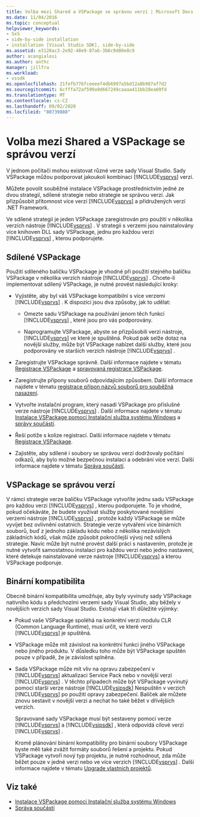 ```yaml
---
title: Volba mezi Shared a VSPackage se správou verzí | Microsoft Docs
ms.date: 11/04/2016
ms.topic: conceptual
helpviewer_keywords:
- SxS
- side-by-side installation
- installation [Visual Studio SDK], side-by-side
ms.assetid: e3128ac3-2e92-48e9-87ab-3b6c9d80e8c9
author: acangialosi
ms.author: anthc
manager: jillfra
ms.workload:
- vssdk
ms.openlocfilehash: 21fefb776fceeeef4db6997a5bd12a8b987af7d2
ms.sourcegitcommit: 6cfffa72af599a9d667249caaaa411bb28ea69fd
ms.translationtype: MT
ms.contentlocale: cs-CZ
ms.lasthandoff: 09/02/2020
ms.locfileid: "80739888"
---
```

# <a name="choose-between-shared-and-versioned-vspackages"></a>Volba mezi Shared a VSPackage se správou verzí
V jednom počítači mohou existovat různé verze sady Visual Studio. Sady VSPackage můžou podporovat jakoukoli kombinaci [!INCLUDE[vsprvs](../code-quality/includes/vsprvs_md.md)] verzí.

 Můžete povolit souběžné instalace VSPackage prostřednictvím jedné ze dvou strategií, sdílené strategie nebo strategie se správou verzí. Jak přizpůsobit přítomnost více verzí [!INCLUDE[vsprvs](../code-quality/includes/vsprvs_md.md)] a přidružených verzí .NET Framework.

 Ve sdílené strategii je jeden VSPackage zaregistrován pro použití v několika verzích nástroje [!INCLUDE[vsprvs](../code-quality/includes/vsprvs_md.md)] . V strategii s verzemi jsou nainstalovány více knihoven DLL sady VSPackage, jednu pro každou verzi [!INCLUDE[vsprvs](../code-quality/includes/vsprvs_md.md)] , kterou podporujete.

## <a name="shared-vspackages"></a>Sdílené VSPackage
 Použití sdíleného balíčku VSPackage je vhodné při použití stejného balíčku VSPackage v několika verzích nástroje [!INCLUDE[vsprvs](../code-quality/includes/vsprvs_md.md)] . Chcete-li implementovat sdílený VSPackage, je nutné provést následující kroky:

- Vyjistěte, aby byl váš VSPackage kompatibilní s více verzemi [!INCLUDE[vsprvs](../code-quality/includes/vsprvs_md.md)] . K dispozici jsou dva způsoby, jak to udělat:

  - Omezte sadu VSPackage na používání jenom těch funkcí [!INCLUDE[vsprvs](../code-quality/includes/vsprvs_md.md)] , které jsou pro vás podporovány.

  - Naprogramujte VSPackage, abyste se přizpůsobili verzi nástroje, [!INCLUDE[vsprvs](../code-quality/includes/vsprvs_md.md)] ve které je spuštěná. Pokud pak selže dotaz na novější služby, může být VSPackage nabízet další služby, které jsou podporovány ve starších verzích nástroje [!INCLUDE[vsprvs](../code-quality/includes/vsprvs_md.md)] .

- Zaregistrujte VSPackage správně. Další informace najdete v tématu [Registrace VSPackage](../extensibility/internals/vspackage-registration.md) a [spravovaná registrace VSPackage](https://msdn.microsoft.com/library/f69e0ea3-6a92-4639-8ca9-4c9c210e58a1).

- Zaregistrujte přípony souborů odpovídajícím způsobem. Další informace najdete v tématu [registrace přípon názvů souborů pro souběžná nasazení](../extensibility/registering-file-name-extensions-for-side-by-side-deployments.md).

- Vytvořte instalační program, který nasadí VSPackage pro příslušné verze nástroje [!INCLUDE[vsprvs](../code-quality/includes/vsprvs_md.md)] . Další informace najdete v tématu [Instalace VSPackage pomocí Instalační služba systému Windows](../extensibility/internals/installing-vspackages-with-windows-installer.md) a [správy součástí](../extensibility/internals/component-management.md).

- Řeší potíže s kolize registrací. Další informace najdete v tématu [Registrace VSPackage](../extensibility/internals/vspackage-registration.md).

- Zajistěte, aby sdílené i soubory se správou verzí dodržovaly počítání odkazů, aby bylo možné bezpečnou instalaci a odebrání více verzí. Další informace najdete v tématu [Správa součástí](../extensibility/internals/component-management.md).

## <a name="versioned-vspackages"></a>VSPackage se správou verzí
 V rámci strategie verze balíčku VSPackage vytvoříte jednu sadu VSPackage pro každou verzi [!INCLUDE[vsprvs](../code-quality/includes/vsprvs_md.md)] , kterou podporujete. To je vhodné, pokud očekáváte, že budete využívat služby poskytované novějšími verzemi nástroje [!INCLUDE[vsprvs](../code-quality/includes/vsprvs_md.md)] , protože každý VSPackage se může vyvíjet bez ovlivnění ostatních. Strategie verze vytváření více binárních souborů, buď z jednoho základu kódu nebo z několika nezávislých základních kódů, však může způsobit pokročilejší vývoj než sdílená strategie. Navíc může být nutné provést další práci s nastavením, protože je nutné vytvořit samostatnou instalaci pro každou verzi nebo jedno nastavení, které detekuje nainstalované verze nástroje [!INCLUDE[vsprvs](../code-quality/includes/vsprvs_md.md)] a kterou VSPackage podporuje.

## <a name="binary-compatibility"></a>Binární kompatibilita
 Obecně binární kompatibilita umožňuje, aby byly vyvinuty sady VSPackage nativního kódu s předchozími verzemi sady Visual Studio, aby běžely v novějších verzích sady Visual Studio. Existují však tři důležité výjimky:

- Pokud vaše VSPackage spoléhá na konkrétní verzi modulu CLR (Common Language Runtime), musí určit, ve které verzi [!INCLUDE[vsprvs](../code-quality/includes/vsprvs_md.md)] je spuštěná.

- VSPackage může mít závislost na konkrétní funkci jiného VSPackage nebo jiného produktu. V důsledku toho může být VSPackage spuštěn pouze v případě, že je závislost splněna.

- Sada VSPackage může mít vliv na opravu zabezpečení v [!INCLUDE[vsprvs](../code-quality/includes/vsprvs_md.md)] aktualizaci Service Pack nebo v novější verzi [!INCLUDE[vsprvs](../code-quality/includes/vsprvs_md.md)] . V těchto případech může být VSPackage vyvinutý pomocí starší verze nástroje [!INCLUDE[vsipsdk](../extensibility/includes/vsipsdk_md.md)] Nespuštěn v verzích [!INCLUDE[vsprvs](../code-quality/includes/vsprvs_md.md)] po použití opravy zabezpečení. Balíček ale můžete znovu sestavit v novější verzi a nechat ho také běžet v dřívějších verzích.

  Spravované sady VSPackage musí být sestaveny pomocí verze [!INCLUDE[vsprvs](../code-quality/includes/vsprvs_md.md)] a [!INCLUDE[vsipsdk](../extensibility/includes/vsipsdk_md.md)] , která odpovídá cílové verzi [!INCLUDE[vsprvs](../code-quality/includes/vsprvs_md.md)] .

  Kromě plánování binární kompatibility pro binární soubory VSPackage byste měli také zvážit formáty souborů řešení a projektu. Pokud VSPackage vytvoří nový typ projektu, je nutné rozhodnout, zda může běžet pouze v jedné verzi nebo ve více verzích [!INCLUDE[vsprvs](../code-quality/includes/vsprvs_md.md)] . Další informace najdete v tématu [Upgrade vlastních projektů](../extensibility/internals/upgrading-projects.md#upgrading-custom-projects).

## <a name="see-also"></a>Viz také
- [Instalace VSPackage pomocí Instalační služba systému Windows](../extensibility/internals/installing-vspackages-with-windows-installer.md)
- [Správa součástí](../extensibility/internals/component-management.md)
